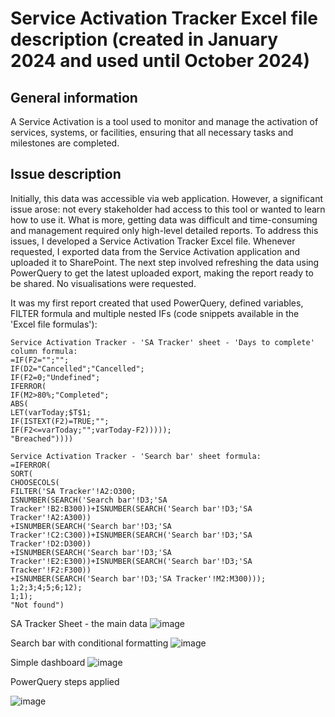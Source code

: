 # Service Activation Tracker Excel file description (created in January 2024 and used until October 2024)
## General information
A Service Activation is a tool used to monitor and manage the activation of services, systems, or facilities, ensuring that all necessary tasks and milestones are completed. 
## Issue description
Initially, this data was accessible via web application. However, a significant issue arose: not every stakeholder had access to this tool or wanted to learn how to use it. What is more, getting data was difficult and time-consuming and management required only high-level detailed reports. To address this issues, I developed a Service Activation Tracker Excel file. Whenever requested, I exported data from the Service Activation application and uploaded it to SharePoint. The next step involved refreshing the data using PowerQuery to get the latest uploaded export, making the report ready to be shared. No visualisations were requested.

It was my first report created that used PowerQuery, defined variables, FILTER formula and multiple nested IFs (code snippets available in the 'Excel file formulas'):
```excel
Service Activation Tracker - 'SA Tracker' sheet - 'Days to complete' column formula:
=IF(F2="";"";
IF(D2="Cancelled";"Cancelled";
IF(F2=0;"Undefined";
IFERROR(
IF(M2>80%;"Completed";
ABS(
LET(varToday;$T$1;
IF(ISTEXT(F2)=TRUE;"";
IF(F2<=varToday;"";varToday-F2)))));
"Breached"))))

Service Activation Tracker - 'Search bar' sheet formula:
=IFERROR(
SORT(
CHOOSECOLS(
FILTER('SA Tracker'!A2:O300;
ISNUMBER(SEARCH('Search bar'!D3;'SA Tracker'!B2:B300))+ISNUMBER(SEARCH('Search bar'!D3;'SA Tracker'!A2:A300))
+ISNUMBER(SEARCH('Search bar'!D3;'SA Tracker'!C2:C300))+ISNUMBER(SEARCH('Search bar'!D3;'SA Tracker'!D2:D300))
+ISNUMBER(SEARCH('Search bar'!D3;'SA Tracker'!E2:E300))+ISNUMBER(SEARCH('Search bar'!D3;'SA Tracker'!F2:F300))
+ISNUMBER(SEARCH('Search bar'!D3;'SA Tracker'!M2:M300)));
1;2;3;4;5;6;12);
1;1);
"Not found")
```


SA Tracker Sheet - the main data
![image](https://github.com/user-attachments/assets/6933b04f-6a7b-42be-a7d8-f245b46db6c1)



Search bar with conditional formatting
![image](https://github.com/user-attachments/assets/d6f6318c-e4e4-45c0-80fc-579b5ed007e0)



Simple dashboard
![image](https://github.com/user-attachments/assets/3f7e197b-7303-4dc3-b70d-c348d7822e9f)


PowerQuery steps applied

![image](https://github.com/user-attachments/assets/91549f4a-181d-43e9-af87-a24ed14aebc1)


